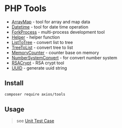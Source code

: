 # PHP Tools

- [ArrayMap](./src/ArrayMap.php) - tool for array and map data
- [Datetime](./src/Datetime.php) - tool for date time operation
- [ForkProcess](./src/ForkProcess.php) - multi-process development tool
- [Helper](./src/Helper.php) - helper function
- [ListToTree](./src/ListToTree.php) - convert list to tree
- [TreeToList]('./src/TreeToList.php') - convert tree to list
- [MemoryCounter](./src/MemoryCounter.php) - counter base on memory
- [NumberSystemConvert](./src/NumberSystemConvert.php) - for convert number system
- [RSACrypt](./src/RSACrypt.php) - RSA crypt tool
- [UUID](./src/UUID.php) - generate uuid string

## Install

```bash
composer require axios/tools
```

## Usage

> see [Unit Test Case](./tests/unit/)
